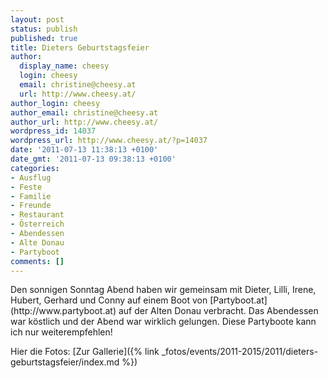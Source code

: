 ```yaml
---
layout: post
status: publish
published: true
title: Dieters Geburtstagsfeier
author:
  display_name: cheesy
  login: cheesy
  email: christine@cheesy.at
  url: http://www.cheesy.at/
author_login: cheesy
author_email: christine@cheesy.at
author_url: http://www.cheesy.at/
wordpress_id: 14037
wordpress_url: http://www.cheesy.at/?p=14037
date: '2011-07-13 11:38:13 +0100'
date_gmt: '2011-07-13 09:38:13 +0100'
categories:
- Ausflug
- Feste
- Familie
- Freunde
- Restaurant
- Österreich
- Abendessen
- Alte Donau
- Partyboot
comments: []
---
```

<!--:de-->Den sonnigen Sonntag Abend haben wir gemeinsam mit Dieter, Lilli, Irene, Hubert, Gerhard und Conny auf einem Boot von [Partyboot.at](http://www.partyboot.at) auf der Alten Donau verbracht. Das Abendessen war köstlich und der Abend war wirklich gelungen. Diese Partyboote kann ich nur weiterempfehlen!
Hier die Fotos:
[Zur Gallerie]({% link _fotos/events/2011-2015/2011/dieters-geburtstagsfeier/index.md %})
